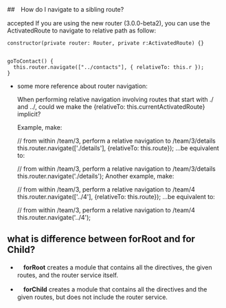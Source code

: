 ##　How do I navigate to a sibling route?


accepted
If you are using the new router (3.0.0-beta2), you can use the ActivatedRoute to navigate to relative path as follow:

    constructor(private router: Router, private r:ActivatedRoute) {} 


    goToContact() {
      this.router.navigate(["../contacts"], { relativeTo: this.r });
    }
 
-   some more reference about router navigation:

    When performing relative navigation involving routes that start with ./ and ../, could we make the {relativeTo: this.currentActivatedRoute} implicit?

    Example, make:

    // from within /team/3, perform a relative navigation to /team/3/details
    this.router.navigate(['./details'], {relativeTo: this.route});
    ...be equivalent to:

    // from within /team/3, perform a relative navigation to /team/3/details
    this.router.navigate('./details');
    Another example, make:

    // from within /team/3, perform a relative navigation to /team/4
    this.router.navigate(['../4'], {relativeTo: this.route});
    ...be equivalent to:

    // from within /team/3, perform a relative navigation to /team/4
    this.router.navigate('../4');
    
    
##  what is difference between forRoot and for Child?

- 　**forRoot** creates a module that contains all the directives, the given routes, and the router service itself.  

- 　**forChild** creates a module that contains all the directives and the given routes, but does not include the router service.
